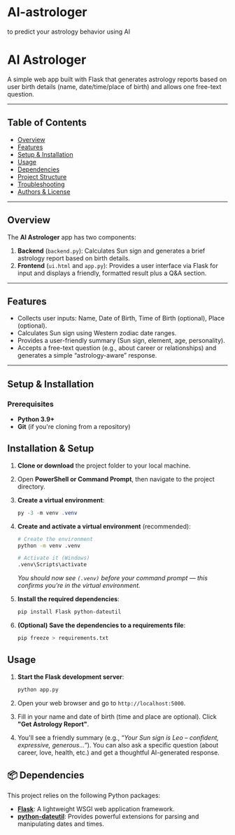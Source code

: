 # AI-astrologer
to predict your astrology behavior using AI 
# AI Astrologer

A simple web app built with Flask that generates astrology reports based on user birth details (name, date/time/place of birth) and allows one free-text question.

---

##  Table of Contents

- [Overview](#overview)  
- [Features](#features)  
- [Setup & Installation](#setup--installation)  
- [Usage](#usage)  
- [Dependencies](#dependencies)  
- [Project Structure](#project-structure)  
- [Troubleshooting](#troubleshooting)  
- [Authors & License](#authors--license)

---

## Overview

The **AI Astrologer** app has two components:

1. **Backend** (`backend.py`): Calculates Sun sign and generates a brief astrology report based on birth details.
2. **Frontend** (`ui.html` and `app.py`): Provides a user interface via Flask for input and displays a friendly, formatted result plus a Q&A section.

---

## Features

- Collects user inputs: Name, Date of Birth, Time of Birth (optional), Place (optional).
- Calculates Sun sign using Western zodiac date ranges.
- Provides a user-friendly summary (Sun sign, element, age, personality).
- Accepts a free-text question (e.g., about career or relationships) and generates a simple “astrology-aware” response.

---

## Setup & Installation

### Prerequisites

- **Python 3.9+**
- **Git** (if you're cloning from a repository)

## Installation & Setup

1. **Clone or download** the project folder to your local machine.

2. Open **PowerShell or Command Prompt**, then navigate to the project directory.

3. **Create a virtual environment**:
   ```powershell
   py -3 -m venv .venv

4.  **Create and activate a virtual environment** (recommended):
    ```bash
    # Create the environment
    python -m venv .venv

    # Activate it (Windows)
    .venv\Scripts\activate
    ```
    *You should now see `(.venv)` before your command prompt — this confirms you’re in the virtual environment.*

5.  **Install the required dependencies**:
    ```bash
    pip install Flask python-dateutil
    ```

6.  **(Optional) Save the dependencies to a requirements file**:
    ```bash
    pip freeze > requirements.txt
    ```

## Usage

1.  **Start the Flask development server**:
    ```bash
    python app.py
    ```

2.  Open your web browser and go to `http://localhost:5000`.

3.  Fill in your name and date of birth (time and place are optional). Click **"Get Astrology Report"**.

4.  You'll see a friendly summary (e.g., *“Your Sun sign is Leo – confident, expressive, generous…”*). You can also ask a specific question (about career, love, health, etc.) and get a thoughtful AI-generated response.

## 📦 Dependencies

This project relies on the following Python packages:
*   **[Flask](https://flask.palletsprojects.com/)**: A lightweight WSGI web application framework.
*   **[python-dateutil](https://pypi.org/project/python-dateutil/)**: Provides powerful extensions for parsing and manipulating dates and times.
